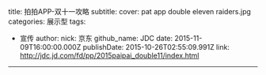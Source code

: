 title: 拍拍APP-双十一攻略
subtitle: 
cover: pat app double eleven raiders.jpg
categories: 展示型
tags:
  - 宣传
author:
  nick: 京东
  github_name: JDC
date: 2015-11-09T16:00:00.000Z
publishDate: 2015-10-26T02:55:09.991Z
link: http://jdc.jd.com/fd/pp/2015paipai_double11/index.html
---

